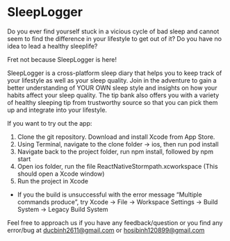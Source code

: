 # SleepLogger

Do you ever find yourself stuck in a vicious cycle of bad sleep and cannot seem to find the difference in your lifestyle to get out of it? 
Do you have no idea to lead a healthy sleeplife? 

Fret not because SleepLogger is here!

SleepLogger is a cross-platform sleep diary that helps you to keep track of your lifestyle as well as your sleep quality. Join in the adventure to gain 
a better understanding of YOUR OWN sleep style and insights on how your habits affect your sleep quality. The tip bank also offers you with a variety of 
healthy sleeping tip from trustworthy source so that you can pick them up and integrate into your lifestyle.

If you want to try out the app:
1. Clone the git repository. Download and install Xcode from App Store.
2. Using Terminal, navigate to the clone folder -> ios, then run pod install
3. Navigate back to the project folder, run npm install, followed by npm start
4. Open ios folder, run the file ReactNativeStormpath.xcworkspace (This should open a Xcode window)
5. Run the project in Xcode
* If you the build is unsuccessful with the error message “Multiple commands produce”, try Xcode -> File -> Workspace Settings -> Build System -> Legacy Build System

Feel free to approach us if you have any feedback/question or you find any error/bug at ducbinh2611@gmail.com or hosibinh120899@gmail.com
